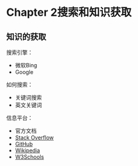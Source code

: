 # Chapter 2搜索和知识获取
## 知识的获取
搜索引擎：
- 微软Bing
- Google
  
如何搜索：
- 关键词搜索
- 英文关键词
  
信息平台：
- 官方文档
- [Stack Overflow](stackoverflow.com)
- [GitHub](https://github.com/)
- [Wikipedia](https://www.wikipedia.org/)
- [W3Schools](https://www.w3schools.com/)


